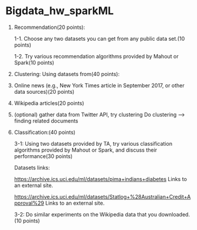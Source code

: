 # Bigdata_hw_sparkML
1. Recommendation(20 points):

   1-1. Choose any two datasets you can get from any public data set.(10 points)

   1-2. Try various recommendation algorithms provided by Mahout or Spark(10 points)

 

2. Clustering: Using datasets from(40 points):

1. Online news (e.g., New York Times article in September 2017, or other data sources)(20 points)

2. Wikipedia articles(20 points)

3. (optional) gather data from Twitter API, try clustering Do clustering —> finding related documents



3. Classification:(40 points)

   3-1: Using two datasets provided by TA, try various classification algorithms provided by Mahout or Spark, and discuss their performance(30 points)

   Datasets links:

   https://archive.ics.uci.edu/ml/datasets/pima+indians+diabetes Links to an 	external site.

   https://archive.ics.uci.edu/ml/datasets/Statlog+%28Australian+Credit+Approval%29 Links to an external site.

   3-2: Do similar experiments on the Wikipedia data that you downloaded.(10 points)

 

 
